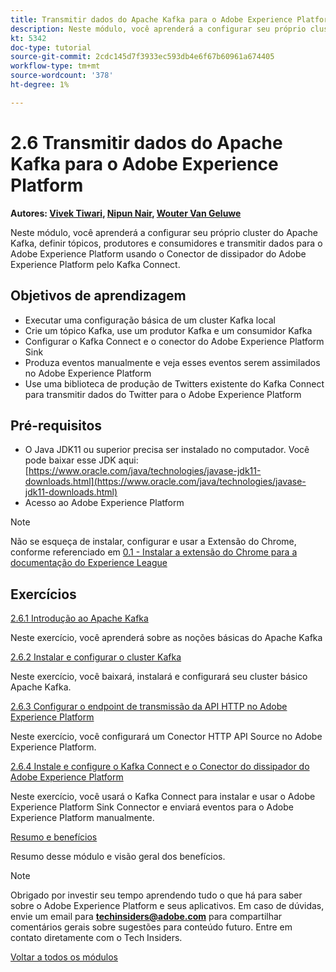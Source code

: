 ```yaml
---
title: Transmitir dados do Apache Kafka para o Adobe Experience Platform
description: Neste módulo, você aprenderá a configurar seu próprio cluster do Apache Kafka, definir tópicos, produtores e consumidores e transmitir dados para o Adobe Experience Platform usando o Conector de coletor do Adobe Experience Platform para Kafka Connect.
kt: 5342
doc-type: tutorial
source-git-commit: 2cdc145d7f3933ec593db4e6f67b60961a674405
workflow-type: tm+mt
source-wordcount: '378'
ht-degree: 1%

---
```


# 2.6 Transmitir dados do Apache Kafka para o Adobe Experience Platform

**Autores: [Vivek Tiwari](https://www.linkedin.com/in/vivek-tiwari-25092656/), [Nipun Nair](https://www.linkedin.com/in/nipunnair/), [Wouter Van Geluwe](https://www.linkedin.com/in/woutervangeluwe/)**

Neste módulo, você aprenderá a configurar seu próprio cluster do Apache Kafka, definir tópicos, produtores e consumidores e transmitir dados para o Adobe Experience Platform usando o Conector de dissipador do Adobe Experience Platform pelo Kafka Connect.

## Objetivos de aprendizagem

- Executar uma configuração básica de um cluster Kafka local
- Crie um tópico Kafka, use um produtor Kafka e um consumidor Kafka
- Configurar o Kafka Connect e o conector do Adobe Experience Platform Sink
- Produza eventos manualmente e veja esses eventos serem assimilados no Adobe Experience Platform
- Use uma biblioteca de produção de Twitters existente do Kafka Connect para transmitir dados do Twitter para o Adobe Experience Platform

## Pré-requisitos

- O Java JDK11 ou superior precisa ser instalado no computador. Você pode baixar esse JDK aqui: [https://www.oracle.com/java/technologies/javase-jdk11-downloads.html](https://www.oracle.com/java/technologies/javase-jdk11-downloads.html)
- Acesso ao Adobe Experience Platform

>[!NOTE]
>
>Não se esqueça de instalar, configurar e usar a Extensão do Chrome, conforme referenciado em [0.1 - Instalar a extensão do Chrome para a documentação do Experience League](../../gettingstarted/gettingstarted/ex1.md)

## Exercícios

[2.6.1 Introdução ao Apache Kafka](./ex1.md)

Neste exercício, você aprenderá sobre as noções básicas do Apache Kafka

[2.6.2 Instalar e configurar o cluster Kafka](./ex2.md)

Neste exercício, você baixará, instalará e configurará seu cluster básico Apache Kafka.

[2.6.3 Configurar o endpoint de transmissão da API HTTP no Adobe Experience Platform](./ex3.md)

Neste exercício, você configurará um Conector HTTP API Source no Adobe Experience Platform.

[2.6.4 Instale e configure o Kafka Connect e o Conector do dissipador do Adobe Experience Platform](./ex4.md)

Neste exercício, você usará o Kafka Connect para instalar e usar o Adobe Experience Platform Sink Connector e enviará eventos para o Adobe Experience Platform manualmente.

[Resumo e benefícios](./summary.md)

Resumo desse módulo e visão geral dos benefícios.

>[!NOTE]
>
>Obrigado por investir seu tempo aprendendo tudo o que há para saber sobre o Adobe Experience Platform e seus aplicativos. Em caso de dúvidas, envie um email para **techinsiders@adobe.com** para compartilhar comentários gerais sobre sugestões para conteúdo futuro. Entre em contato diretamente com o Tech Insiders.

[Voltar a todos os módulos](../../../overview.md)
